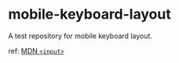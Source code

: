 # mobile-keyboard-layout
A test repository for mobile keyboard layout.

ref: [MDN `<input>`](https://developer.mozilla.org/en-US/docs/Web/HTML/Element/input)
